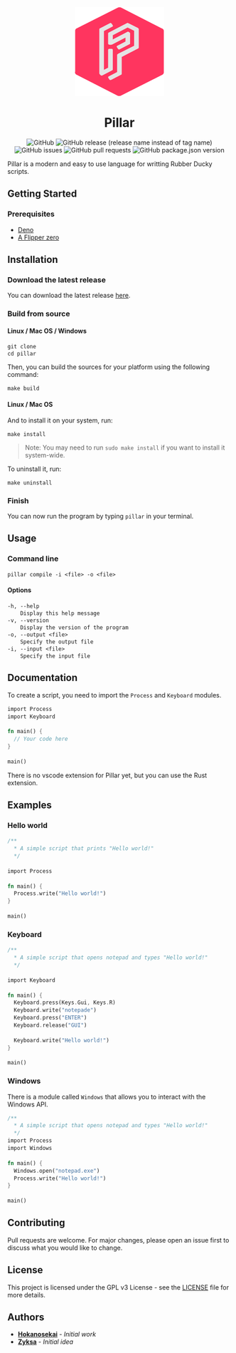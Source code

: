 <div align="center">

<img src="./imgs/pillar.svg" width="200" height="200">

Pillar
====

![GitHub](https://img.shields.io/github/license/hokanosekai/pillar)
![GitHub release (release name instead of tag name)](https://img.shields.io/github/v/release/hokanosekai/pillar?include_prereleases)
![GitHub issues](https://img.shields.io/github/issues/hokanosekai/pillar)
![GitHub pull requests](https://img.shields.io/github/issues-pr/hokanosekai/pillar)
![GitHub package.json version](https://img.shields.io/github/package-json/v/hokanosekai/pillar?color=blue)

</div>

Pillar is a modern and easy to use language for writting Rubber Ducky scripts.

## Getting Started

### Prerequisites

* [Deno](https://deno.land/)
* [A Flipper zero](https://shop.hak5.org/products/flipper-zero)

## Installation

### Download the latest release

You can download the latest release [here]().

### Build from source

#### Linux / Mac OS / Windows

```
git clone
cd pillar
```

Then, you can build the sources for your platform using the following command:

```
make build
```

#### Linux / Mac OS

And to install it on your system, run:

```
make install
```

> Note: You may need to run `sudo make install` if you want to install it system-wide.

To uninstall it, run:

```
make uninstall
```

### Finish

You can now run the program by typing `pillar` in your terminal.

## Usage

### Command line

```
pillar compile -i <file> -o <file>
```

#### Options

```
-h, --help
    Display this help message
-v, --version
    Display the version of the program
-o, --output <file>
    Specify the output file
-i, --input <file>
    Specify the input file
```

## Documentation

To create a script, you need to import the `Process` and `Keyboard` modules.

```rust
import Process
import Keyboard

fn main() {
  // Your code here
}

main()
```

There is no vscode extension for Pillar yet, but you can use the Rust extension.

## Examples

### Hello world

```rust
/**
  * A simple script that prints "Hello world!"
  */

import Process

fn main() {
  Process.write("Hello world!")
}

main()
```

### Keyboard

```rust
/**
  * A simple script that opens notepad and types "Hello world!"
  */

import Keyboard

fn main() {
  Keyboard.press(Keys.Gui, Keys.R)
  Keyboard.write("notepade")
  Keyboard.press("ENTER")
  Keyboard.release("GUI")

  Keyboard.write("Hello world!")
}

main()
```

### Windows

There is a module called `Windows` that allows you to interact with the Windows API.

```rust
/**
  * A simple script that opens notepad and types "Hello world!"
  */
import Process
import Windows

fn main() {
  Windows.open("notepad.exe")
  Process.write("Hello world!")
}

main()
```

## Contributing

Pull requests are welcome. For major changes, please open an issue first to discuss what you would like to change.

## License

This project is licensed under the GPL v3 License - see the [LICENSE](./LICENSE) file for more details.

## Authors

* **[Hokanosekai](https://github.com/Hokanosekai)** - *Initial work*
* **[Zyksa](https://github.com/Zyksa)** - *Initial idea*

